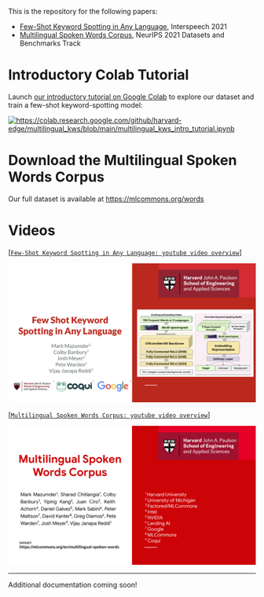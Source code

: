 This is the repository for the following papers:
* [Few-Shot Keyword Spotting in Any Language](https://www.isca-speech.org/archive/pdfs/interspeech_2021/mazumder21_interspeech.pdf), Interspeech 2021
* [Multilingual Spoken Words Corpus](https://openreview.net/pdf?id=c20jiJ5K2H), NeurIPS 2021 Datasets and Benchmarks Track


# Introductory Colab Tutorial

Launch [our introductory tutorial on Google Colab](https://colab.research.google.com/github/harvard-edge/multilingual_kws/blob/main/multilingual_kws_intro_tutorial.ipynb) to explore our dataset and train a few-shot keyword-spotting model:

<a href="https://colab.research.google.com/github/harvard-edge/multilingual_kws/blob/main/multilingual_kws_intro_tutorial.ipynb"><img src="https://www.tensorflow.org/images/colab_logo_32px.png" alt="https://colab.research.google.com/github/harvard-edge/multilingual_kws/blob/main/multilingual_kws_intro_tutorial.ipynb"></a>

# Download the Multilingual Spoken Words Corpus

Our full dataset is available at https://mlcommons.org/words

# Videos

[[`Few-Shot Keyword Spotting in Any Language: youtube video overview`](https://www.youtube.com/watch?v=1JRlJoEhYxE)]

[![](images/interspeech21_multilingual_kws.png)](https://www.youtube.com/watch?v=1JRlJoEhYxE)

[[`Multilingual Spoken Words Corpus: youtube video overview`](https://www.youtube.com/watch?v=1JRlJoEhYxE)]

[![](images/neurips21_mswc.png)](https://www.youtube.com/watch?v=eGPCwnRtRng)

---
Additional documentation coming soon!